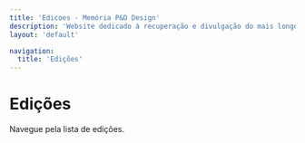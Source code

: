 ```yaml
---
title: 'Edicoes - Memória P&D Design'
description: 'Website dedicado à recuperação e divulgação do mais longevo evento científico do campo do design no Brasil.'
layout: 'default'

navigation:
  title: 'Edições'
---
```


# Edições

Navegue pela lista de edições.
